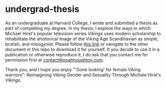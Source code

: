 # undergrad-thesis

As an undergraduate at Harvard College, I wrote and submitted a thesis as part of completing my degree. In my thesis, I explore the ways in which Michael Hirst's popular television series *Vikings* uses modern scholarship to rehabilitate the ahistorical image of the Viking Age Scandinavian as simple, brutish, and misogynist. Please follow <a href="/NOAH%20HOUGHTON%20THESIS%20FINAL%20DRAFT.pdf">this link</a> or navigate to the other document in this repo to download it for yourself. If you decide to use it in a publication or otherwise reproduce it, I do ask that you contact me for permission first at contact@noahhoughton.com. 

Thank you, and I hope you enjoy "'Gone looking' for female Viking warriors": Reimagining Viking Gender and Sexuality Through Michale Hirst's *Vikings*.

